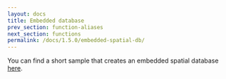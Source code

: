 ```yaml
---
layout: docs
title: Embedded database
prev_section: function-aliases
next_section: functions
permalink: /docs/1.5.0/embedded-spatial-db/
---
```


You can find a short sample that creates an embedded spatial database
[here](https://github.com/orbisgis/orbisgis-samples/blob/master/demoh2gis/src/main/java/org/orbisgis/demoh2gis/Main.java).
